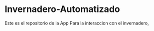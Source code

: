 # Invernadero-Automatizado
Este es el repositorio de la App Para la interaccion con el invernadero, 
